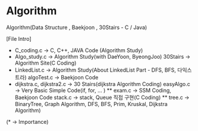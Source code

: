# Algorithm
Algorithm(Data Structure , Baekjoon , 30Stairs - C / Java)

[File Intro]
* C_coding.c -> C, C++, JAVA  Code (Algorithm Study)
* Algo_study.c -> Algorithm Study(with DaeYoon, ByeongJoo)
30Stairs -> Algorithm Site(C Coding)
* LinkedList.c -> Algorithm Study(About LinkedList Part - DFS, BFS, 다익스트라)
algoTest.c -> Baekjoon Code
* dijkstra.c, dijkstra2.c -> 30 Stairs(dijkstra Algorithm Coding)
easyAlgo.c -> Very Basic Simple Code(if, for, ... )
** exam.c -> SSM Coding, Baekjoon Code
stack.c -> stack, Queue 직접 구현(C Coding)
** tree.c -> BinaryTree, Graph Algorithm, DFS, BFS, Prim, Kruskal, Dijkstra Algorithm)

(* -> Importance)
